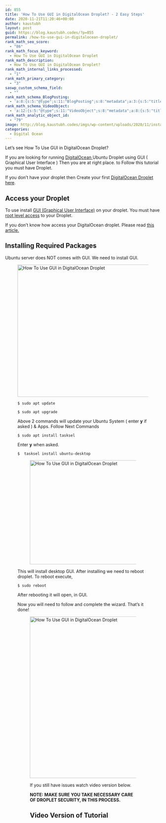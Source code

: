 ```yaml
---
id: 855
title: 'How To Use GUI in DigitalOcean Droplet? - 2 Easy Steps'
date: 2020-11-21T11:20:46+00:00
author: kaustubh
layout: post
guid: https://blog.kaustubh.codes/?p=855
permalink: /how-to-use-gui-in-digitalocean-droplet/
rank_math_seo_score:
  - "86"
rank_math_focus_keyword:
  - How To Use GUI in DigitalOcean Droplet
rank_math_description:
  - How To Use GUI in DigitalOcean Droplet?
rank_math_internal_links_processed:
  - "1"
rank_math_primary_category:
  - "3"
saswp_custom_schema_field:
  - ""
rank_math_schema_BlogPosting:
  - 'a:8:{s:5:"@type";s:11:"BlogPosting";s:8:"metadata";a:3:{s:5:"title";s:7:"Article";s:4:"type";s:8:"template";s:9:"isPrimary";b:1;}s:8:"headline";s:11:"%seo_title%";s:11:"description";s:17:"%seo_description%";s:13:"datePublished";s:20:"%date(Y-m-dTH:i:sP)%";s:12:"dateModified";s:24:"%modified(Y-m-dTH:i:sP)%";s:5:"image";a:2:{s:5:"@type";s:11:"ImageObject";s:3:"url";s:16:"%post_thumbnail%";}s:6:"author";a:2:{s:5:"@type";s:6:"Person";s:4:"name";s:6:"%name%";}}'
rank_math_schema_VideoObject:
  - 'a:12:{s:5:"@type";s:11:"VideoObject";s:8:"metadata";a:8:{s:5:"title";s:5:"Video";s:4:"type";s:8:"template";s:9:"shortcode";s:15:"s-60517e4ceaae1";s:9:"isPrimary";b:0;s:23:"reviewLocationShortcode";s:24:"[rank_math_rich_snippet]";s:8:"category";s:12:"%categories%";s:4:"tags";s:6:"%tags%";s:15:"isAutoGenerated";b:1;}s:4:"name";s:11:"%seo_title%";s:11:"description";s:17:"%seo_description%";s:10:"uploadDate";s:10:"2020-11-21";s:12:"thumbnailUrl";s:16:"%post_thumbnail%";s:8:"embedUrl";s:56:"https://www.youtube.com/embed/1sdGux7Bpxk?feature=oembed";s:10:"contentUrl";s:0:"";s:8:"duration";s:8:"PT11M31S";s:5:"width";s:4:"1280";s:6:"height";s:3:"720";s:16:"isFamilyFriendly";b:1;}'
rank_math_analytic_object_id:
  - "79"
image: http://blog.kaustubh.codes/imgs/wp-content/uploads/2020/11/installing-gui-droplet.png
categories:
  - Digital Ocean
---
```

Let&#8217;s see How To Use GUI in DigitalOcean Droplet? 

If you are looking for running <a aria-label="DigitalOcean  (opens in a new tab)" rel="noreferrer noopener sponsored" class="rank-math-link" href="https://m.do.co/c/253fdc8807b5" target="_blank">DigitalOcean </a>Ubuntu Droplet using GUI ( Graphical User Interface ) Then you are at right place. to Follow this tutorial you must have Droplet.

If you don&#8217;t have your droplet then Create your first [DigitalOcean Droplet here](https://blog.kaustubh.codes/how-to-install-lamp-stack-on-digitalocean-ubuntu-20-04/#Creating_Droplet).

## Access your Droplet

To use install <a aria-label="GUI (Graphical User Interface) (opens in a new tab)" href="https://en.wikipedia.org/wiki/Graphical_user_interface" target="_blank" rel="noreferrer noopener nofollow" class="rank-math-link">GUI (Graphical User Interface)</a> on your droplet. You must have <a aria-label="root level access (opens in a new tab)" href="https://en.wikipedia.org/wiki/Superuser" target="_blank" rel="noreferrer noopener nofollow" class="rank-math-link">root level access</a> to your Droplet. 

If you don&#8217;t know how access your DigitalOcean droplet. Please read <a aria-label=" this article. (opens in a new tab)" href="https://blog.kaustubh.codes/how-to-access-digital-ocean-droplet-the-best-way/" target="_blank" rel="noreferrer noopener" class="rank-math-link">this article.</a>

## Installing Required Packages

Ubuntu server does NOT comes with GUI. We need to install GUI.<figure class="wp-block-image size-large">

<img loading="lazy" width="733" height="428" src="http://blog.kaustubh.codes/imgs/wp-content/uploads/2020/11/image-17.png" alt="How To Use GUI in DigitalOcean Droplet" class="wp-image-862" srcset="https://blog.kaustubh.codes/imgs/wp-content/uploads/2020/11/image-17.png 733w, https://blog.kaustubh.codes/imgs/wp-content/uploads/2020/11/image-17-300x175.png 300w" sizes="(max-width: 733px) 100vw, 733px" /> 

<pre class="wp-block-code"><code>$ sudo apt update</code></pre>

<pre class="wp-block-code"><code>$ sudo apt upgrade</code></pre>

Above 2 commands will update your Ubuntu System ( enter **y** if asked ) & Apps. Follow Next Commands

<pre class="wp-block-code"><code>$ sudo apt install tasksel</code></pre>

Enter **y** when asked.

<pre class="wp-block-code"><code>$  tasksel install ubuntu-desktop</code></pre>

<div class="wp-block-image">
  <figure class="aligncenter size-large"><img loading="lazy" width="528" height="337" src="http://blog.kaustubh.codes/imgs/wp-content/uploads/2020/11/image-16.png" alt="How To Use GUI in DigitalOcean Droplet" class="wp-image-860" srcset="https://blog.kaustubh.codes/imgs/wp-content/uploads/2020/11/image-16.png 528w, https://blog.kaustubh.codes/imgs/wp-content/uploads/2020/11/image-16-300x191.png 300w" sizes="(max-width: 528px) 100vw, 528px" />
</div>

This will install desktop GUI. After installing we need to reboot droplet. To reboot execute,

<pre class="wp-block-code"><code>$ sudo reboot</code></pre>

After rebooting it will open, in GUI. 

Now you will need to follow and complete the wizard. That&#8217;s it done! <figure class="wp-block-image size-large">

<img loading="lazy" width="754" height="523" src="http://blog.kaustubh.codes/imgs/wp-content/uploads/2020/11/image-18.png" alt="How To Use GUI in DigitalOcean Droplet" class="wp-image-863" srcset="https://blog.kaustubh.codes/imgs/wp-content/uploads/2020/11/image-18.png 754w, https://blog.kaustubh.codes/imgs/wp-content/uploads/2020/11/image-18-300x208.png 300w" sizes="(max-width: 754px) 100vw, 754px" /> 

If you still have issues watch video version below.

**NOTE: MAKE SURE YOU TAKE NECESSARY CARE OF DROPLET SECURITY, IN THIS PROCESS.**

## Video Version of Tutorial<figure class="wp-block-embed is-type-video is-provider-youtube wp-block-embed-youtube wp-embed-aspect-16-9 wp-has-aspect-ratio">

<div class="wp-block-embed__wrapper">
</div>